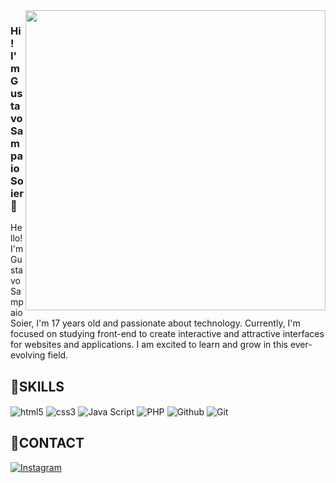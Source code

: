<img align="right" height="480em" src="https://raw.githubusercontent.com/gist/GustaSoier/abff24d55e4e903bd8708d5307531ee4/raw/09edecdbbee16c272a9999a8119f719900bfbe3e/githubcard.svg"/>

### Hi! I'm Gustavo Sampaio Soier 👋

Hello! I'm Gustavo Sampaio Soier, I'm 17 years old and passionate about technology. Currently, I'm focused on studying front-end to create interactive and attractive interfaces for websites and applications. I am excited to learn and grow in this ever-evolving field.



## 🚀SKILLS
<div style="display: inline-block">
  <img align="center" alt="html5" src="https://img.shields.io/badge/HTML5-E34F26?style=for-the-badge&logo=html5&logoColor=white"/> 
  <img align="center" alt="css3" src="https://img.shields.io/badge/CSS3-1572B6?style=for-the-badge&logo=css3&logoColor=white"/>
  <img align="center" alt="Java Script" src="https://img.shields.io/badge/JavaScript-F7DF1E?style=for-the-badge&logo=javascript&logoColor=black"/>
    <img align="center" alt="PHP" src="https://img.shields.io/badge/PHP-777BB4?style=for-the-badge&logo=php&logoColor=white"/>
   <img align="center" alt="Github" src="https://img.shields.io/badge/GitHub-100000?style=for-the-badge&logo=github&logoColor=white"/>
  <img align="center" alt="Git" src="https://img.shields.io/badge/GIT-E44C30?style=for-the-badge&logo=git&logoColor=white"/>

</div><br/>




## 📱CONTACT

[![Instagram](https://img.shields.io/badge/Instagram-E4405F?style=for-the-badge&logo=instagram&logoColor=white)](https://instagram.com/gustavo.oxx)
